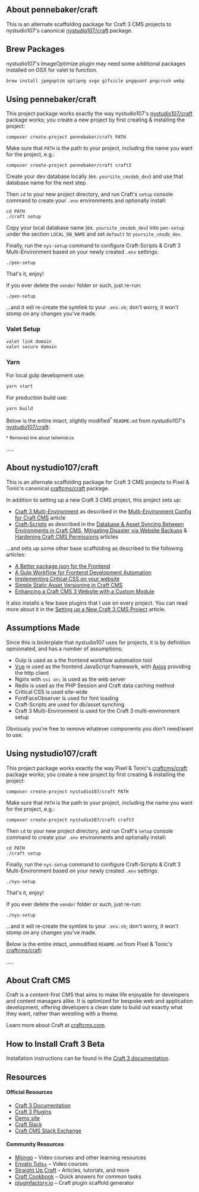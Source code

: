 ## About pennebaker/craft

This is an alternate scaffolding package for Craft 3 CMS projects to nystudio107's canonical [nystudio107/craft](https://github.com/nystudio107/craft) package.

## Brew Packages

nystudio107's ImageOptimize plugin may need some additional packages installed on OSX for valet to function.

```bash
brew install jpegoptim optipng svgo gifsicle pngquant pngcrush webp
```

## Using pennebaker/craft

This project package works exactly the way nystudio107's [nystudio107/craft](https://github.com/nystudio107/craft) package works; you create a new project by first creating & installing the project:

    composer create-project pennebaker/craft PATH

Make sure that `PATH` is the path to your project, including the name you want for the project, e.g.:

    composer create-project pennebaker/craft craft3
    
Create your dev database locally (ex. `yoursite_cmsdeb_dev`) and use that database name for the next step. 

Then `cd` to your new project directory, and run Craft's `setup` console command to create your `.env` environments and optionally install:

    cd PATH
    ./craft setup
    
Copy your local database name (ex. `yoursite_cmsdeb_dev`) into `pen-setup` under the section `LOCAL_DB_NAME` and set `default` to `yoursite_cmsdb_dev`.

Finally, run the `nys-setup` command to configure Craft-Scripts & Craft 3 Multi-Environment based on your newly created `.env` settings:

    ./pen-setup

That's it, enjoy!

If you ever delete the `vendor` folder or such, just re-run:

    ./pen-setup

...and it will re-create the symlink to your `.env.sh`; don't worry, it won't stomp on any changes you've made.

### Valet Setup

```bash
valet link domain
valet secure domain
```

### Yarn

For local gulp development use:
```bash
yarn start
```

For production build use:
```bash
yarn build
```

Below is the entire intact, slightly modified<sup>†</sup> `README.md` from nystudio107's [nystudio107/craft](https://github.com/nystudio107/craft):

<sup>† Removed line about tailwindcss</sup>

.....

## About nystudio107/craft

This is an alternate scaffolding package for Craft 3 CMS projects to Pixel & Tonic's canonical [craftcms/craft](https://github.com/craftcms/craft) package.

In addition to setting up a new Craft 3 CMS project, this project sets up:

* [Craft 3 Multi-Environment](https://github.com/nystudio107/craft3-multi-environment) as described in the [Multi-Environment Config for Craft CMS](https://nystudio107.com/blog/multi-environment-config-for-craft-cms) article
* [Craft-Scripts](https://github.com/nystudio107/craft-scripts) as described in the [Database & Asset Syncing Between Environments in Craft CMS](https://nystudio107.com/blog/database-asset-syncing-between-environments-in-craft-cms), [Mitigating Disaster via Website Backups](https://nystudio107.com/blog/mitigating-disaster-via-website-backups) & [Hardening Craft CMS Permissions](https://nystudio107.com/blog/hardening-craft-cms-permissions) articles

...and sets up some other base scaffolding as described to the following articles:

* [A Better package.json for the Frontend](https://nystudio107.com/blog/a-better-package-json-for-the-frontend)
* [A Gulp Workflow for Frontend Development Automation](https://nystudio107.com/blog/a-gulp-workflow-for-frontend-development-automation)
* [Implementing Critical CSS on your website](https://nystudio107.com/blog/implementing-critical-css)
* [Simple Static Asset Versioning in Craft CMS](https://nystudio107.com/blog/simple-static-asset-versioning)
* [Enhancing a Craft CMS 3 Website with a Custom Module](https://nystudio107.com/blog/enhancing-a-craft-cms-3-website-with-a-custom-module)

It also installs a few base plugins that I use on every project. You can read more about it in the [Setting up a New Craft 3 CMS Project](https://nystudio107.com/blog/setting-up-a-craft-cms-3-project) article.

## Assumptions Made

Since this is boilerplate that nystudio107 uses for projects, it is by definition opinionated, and has a number of assumptions:

* Gulp is used as a the frontend workflow automation tool
* [Vue](https://github.com/vuejs/vue) is used as the frontend JavaScript framework, with [Axios](https://github.com/axios/axios) providing the http client
* Nginx with `ssi on;` is used as the web server
* Redis is used as the PHP Session and Craft data caching method
* Critical CSS is used site-wide
* FontFaceObserver is used for font loading
* Craft-Scripts are used for db/asset synching
* Craft 3 Multi-Environment is used for the Craft 3 multi-environment setup

Obviously you're free to remove whatever components you don't need/want to use.

## Using nystudio107/craft

This project package works exactly the way Pixel & Tonic's [craftcms/craft](https://github.com/craftcms/craft) package works; you create a new project by first creating & installing the project:

    composer create-project nystudio107/craft PATH

Make sure that `PATH` is the path to your project, including the name you want for the project, e.g.:

    composer create-project nystudio107/craft craft3

Then `cd` to your new project directory, and run Craft's `setup` console command to create your `.env` environments and optionally install:

    cd PATH
    ./craft setup

Finally, run the `nys-setup` command to configure Craft-Scripts & Craft 3 Multi-Environment based on your newly created `.env` settings:

    ./nys-setup

That's it, enjoy!

If you ever delete the `vendor` folder or such, just re-run:

    ./nys-setup

...and it will re-create the symlink to your `.env.sh`; don't worry, it won't stomp on any changes you've made.

Below is the entire intact, unmodified `README.md` from Pixel & Tonic's [craftcms/craft](https://github.com/craftcms/craft):

.....

## About Craft CMS

Craft is a content-first CMS that aims to make life enjoyable for developers and content managers alike. It is optimized for bespoke web and application development, offering developers a clean slate to build out exactly what they want, rather than wrestling with a theme.

Learn more about Craft at [craftcms.com](https://craftcms.com).

## How to Install Craft 3 Beta

Installation instructions can be found in the [Craft 3 documentation](https://github.com/craftcms/docs/blob/master/en/installation.md).

## Resources

#### Official Resources
- [Craft 3 Documentation](https://github.com/craftcms/docs)
- [Craft 3 Plugins](https://github.com/craftcms/plugins)
- [Demo site](https://demo.craftcms.com/)
- [Craft Slack](https://craftcms.com/community#slack)
- [Craft CMS Stack Exchange](http://craftcms.stackexchange.com/)

#### Community Resources
- [Mijingo](https://mijingo.com/craft) – Video courses and other learning resources
- [Envato Tuts+](https://webdesign.tutsplus.com/categories/craft-cms/courses) – Video courses
- [Straight Up Craft](http://straightupcraft.com/) – Articles, tutorials, and more
- [Craft Cookbook](https://craftcookbook.net/) – Quick answers for common tasks
- [pluginfactory.io](https://pluginfactory.io/) – Craft plugin scaffold generator
